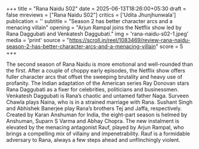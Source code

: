 +++
title = "Rana Naidu S02"
date = 2025-06-13T18:26:00+05:30
draft = false
mreviews = ["Rana Naidu S02"]
critics = ['Udita Jhunjhunwala']
publication = ''
subtitle = "Season 2 has better character arcs and a menacing villain"
opening = "Arjun Rampal joins the Netflix show led by Rana Daggubati and Venkatesh Daggubati."
img = 'rana-naidu-s02-1.jpeg'
media = 'print'
source = "https://scroll.in/reel/1083469/review-rana-naidu-season-2-has-better-character-arcs-and-a-menacing-villain"
score = 5
+++

The second season of Rana Naidu is more emotional and well-rounded than the first. After a couple of choppy early episodes, the Netflix show offers fuller character arcs that offset the sweeping brutality and heavy use of profanity. The Indian adaptation of the American series Ray Donovan stars Rana Daggubati as a fixer for celebrities, politicians and businessmen. Venkatesh Daggubati is Rana’s chaotic and untamed father Naga. Surveen Chawla plays Naina, who is in a strained marriage with Rana. Sushant Singh and Abhishek Banerjee play Rana’s brothers Tej and Jaffa, respectively. Created by Karan Anshuman for India, the eight-part season is helmed by Anshuman, Suparn S Varma and Abhay Chopra. The new instalment is elevated by the menacing antagonist Rauf, played by Arjun Rampal, who brings a compelling mix of villainy and impenetrability. Rauf is a formidable adversary to Rana, always a few steps ahead and unflinchingly violent.
